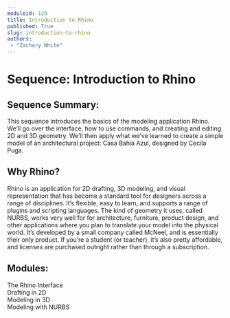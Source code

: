 ```yaml
---
moduleid: 120
title: Introduction to Rhino
published: True
slug: introduction-to-rhino
authors:
 - "Zachary White"
---
```

# Sequence: Introduction to Rhino
## Sequence Summary:
This sequence introduces the basics of the modeling application Rhino. We’ll go over the interface, how to use commands, and creating and editing 2D and 3D geometry. We’ll then apply what we’ve learned to create a simple model of an architectural project: Casa Bahia Azul, designed by Cecila Puga.
## Why Rhino?
Rhino is an application for 2D drafting, 3D modeling, and visual representation that has become a standard tool for designers across a range of disciplines. It’s flexible, easy to learn, and supports a range of plugins and scripting languages. The kind of geometry it uses, called NURBS, works very well for for architecture, furniture, product design, and other applications where you plan to translate your model into the physical world. It’s developed by a small company called McNeel, and is essentially their only product. If you’re a student (or teacher), it’s also pretty affordable, and licenses are purchased outright rather than through a subscription.
## Modules:
The Rhino Interface <BR>
Drafting in 2D <BR>
Modeling in 3D <BR>
Modeling with NURBS
